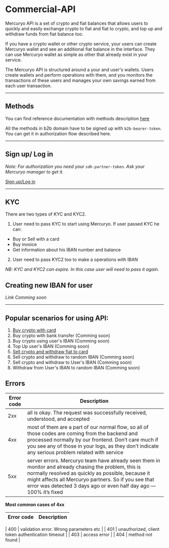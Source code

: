 # Commercial-API

Mercuryo API is a set of crypto and fiat balances that allows users to quickly and easily exchange crypto to fiat and fiat to crypto, and top up and withdraw funds from fiat balance too.

If you have a crypto wallet or other crypto service, your users can create Mercuryo wallet and see an additional fiat balance in the interface. They can use Mercuryo wallet as simple as other that already exist in your service.

The Mercuryo API is structured around a your and user's wallets. Users create wallets and perform operations with them, and you monitors the transactions of these users and manages your own savings earned from each user transaction.

***

## Methods

You can find reference documentation with methods description [here](https://u3-1-api.mrcr.io/v1.6/comm-docs/index.html)

All the methods in b2b domain have to be signed up with `b2b-bearer-token`. You can get it in authorization flow described here.

***

## Sign up/ Log in

*Note: For authorization you need your `sdk-partner-token`. Ask your Mercuryo manager to get it.*

[Sign up/Log in](https://github.com/mercuryoio/Commercial-API/tree/master/0%20Login)


***

## KYC

There are two types of KYC and KYC2.
1. User need to pass KYC to start using Mercuryo. If user passed KYC he can:
 - Buy or Sell with a card
 - Buy invoice
 - Get information about his IBAN number and balance

2. User need to pass KYC2 too to make a operations with IBAN

*NB: KYC and KYC2 can expire. In this case user will need to pass it again.*

## Creating new IBAN for user

*Link Comming soon*

***

## Popular scenarios for using API:

1. [Buy crypto with card](https://github.com/mercuryoio/Commercial-API/tree/master/1%20Buy%20Card)
2. Buy crypto with bank transfer (Comming soon)
3. Buy crypto using user's IBAN (Comming soon)
4. Top Up user's IBAN (Comming soon)
5. [Sell crypto and withdraw fiat to card](https://github.com/mercuryoio/Commercial-API/blob/master/Sell/README.md)
6. Sell crypto and withdraw to random IBAN (Comming soon)
7. Sell crypto and withdraw to User's IBAN (Comming soon)
8. Withdraw from User's IBAN to random IBAN (Comming soon)

## Errors

| Error code  | Description  | 
| ------------- | -------------  |
| 2xx | all is okay. The request was successfully received, understood, and accepted |
| 4xx | most of them are a part of our normal flow, so all of those codes are coming from the backend and processed normally by our frontend. Don’t care much if you see any of those in your logs, as they don’t indicate any serious problem related with service |
| 5xx | server errors. Mercuryo team have already seen them in monitor and already chasing the problem, this is normally resolved as quickly as possible, because it might affects all Mercuryo partners. So if you see that error was detected 3 days ago or even half day ago — 100% it’s fixed |


**Most common cases of 4xx**

| Error code  | Description  | 
| ------------- | -------------  |

| 400 | validation error. Wrong parameters etc | 
| 401 | unauthorized, client token authentication timeout |
| 403 | access  error |
| 404 |  method not found |

